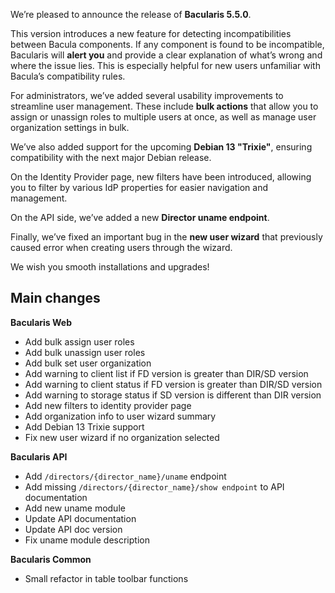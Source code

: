 
We’re pleased to announce the release of **Bacularis 5.5.0**.

This version introduces a new feature for detecting incompatibilities between
 Bacula components. If any component is found to be incompatible, Bacularis will
 **alert you** and provide a clear explanation of what’s wrong and where the
 issue lies. This is especially helpful for new users unfamiliar with Bacula’s
 compatibility rules.

For administrators, we’ve added several usability improvements to streamline
 user management. These include **bulk actions** that allow you to assign or
 unassign roles to multiple users at once, as well as manage user organization
 settings in bulk.

We’ve also added support for the upcoming **Debian 13 "Trixie"**, ensuring
 compatibility with the next major Debian release.

On the Identity Provider page, new filters have been introduced, allowing you
 to filter by various IdP properties for easier navigation and management.

On the API side, we’ve added a new **Director uname endpoint**.

Finally, we’ve fixed an important bug in the **new user wizard** that previously
 caused error when creating users through the wizard.

We wish you smooth installations and upgrades!

## Main changes

**Bacularis Web**

 * Add bulk assign user roles
 * Add bulk unassign user roles
 * Add bulk set user organization
 * Add warning to client list if FD version is greater than DIR/SD version
 * Add warning to client status if FD version is greater than DIR/SD version
 * Add warning to storage status if SD version is different than DIR version
 * Add new filters to identity provider page
 * Add organization info to user wizard summary
 * Add Debian 13 Trixie support
 * Fix new user wizard if no organization selected

**Bacularis API**

 * Add ``/directors/{director_name}/uname`` endpoint
 * Add missing ``/directors/{director_name}/show endpoint`` to API documentation
 * Add new uname module
 * Update API documentation
 * Update API doc version
 * Fix uname module description

**Bacularis Common**

 * Small refactor in table toolbar functions

